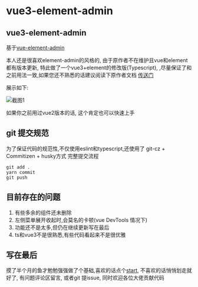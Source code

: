 # vue3-element-admin

## vue3-element-admin

基于[vue-element-admin](https://github.com/PanJiaChen/vue-element-admin)

本人还是很喜欢element-admin的风格的, 由于原作者不在维护且vue和element都有版本更新, 特此做了一个vue3+element的修改版(Typescript), ,尽量保证了和之前用法一致,如果您还不熟悉的话建议阅读下原作者文档 [传送门](https://panjiachen.gitee.io/vue-element-admin-site/zh/)

展示如下:

![截图1](https://p3-juejin.byteimg.com/tos-cn-i-k3u1fbpfcp/10f9d064a3374434bf03ce603ae10ccc~tplv-k3u1fbpfcp-zoom-1.image)

如果你之前用过vue2版本的话, 这个肯定也可以快速上手

## git 提交规范
为了保证代码的规范性,不仅使用eslint和typescript,还使用了 git-cz + Commitizen + husky方式
完整提交流程
```
git add .
yarn commit
git push
```

## 目前存在的问题

1.  有些多余的组件还未删除
2.  左侧菜单展开收起时,会莫名的卡顿(vue DevTools 情况下)
3.  功能还不是太多,但仍在继续更新写在最后
4.  ts和vue3不是很熟悉,有些代码看起来不是很优雅

## 写在最后
摸了半个月的鱼才勉勉强强做了个基础,喜欢的话点个[start](https://gitee.com/li_mei_chao/vue3-element-admin), 不喜欢的话悄悄划走就好了, 有问题评论区留言, 或者git 提issue, 同时欢迎各位大佬贡献代码
